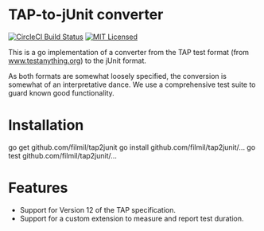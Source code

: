 # TAP-to-jUnit converter

[![CircleCI Build Status](https://circleci.com/gh/circleci/githubcom-filmil-tap2junit.svg?style=shield)](https://circleci.com/gh/circleci/cci-demo-docker) [![MIT Licensed](https://img.shields.io/badge/license-MIT-blue.svg)](https://raw.githubusercontent.com/circleci/cci-demo-react/master/LICENSE)

This is a go implementation of a converter from the TAP test format (from
www.testanything.org) to the jUnit format.

As both formats are somewhat loosely specified, the conversion is somewhat
of an interpretative dance.  We use a comprehensive test suite to guard known
good functionality.

# Installation

go get github.com/filmil/tap2junit
go install github.com/filmil/tap2junit/...
go test github.com/filmil/tap2junit/...

# Features

- Support for Version 12 of the TAP specification.
- Support for a custom extension to measure and report test duration.



